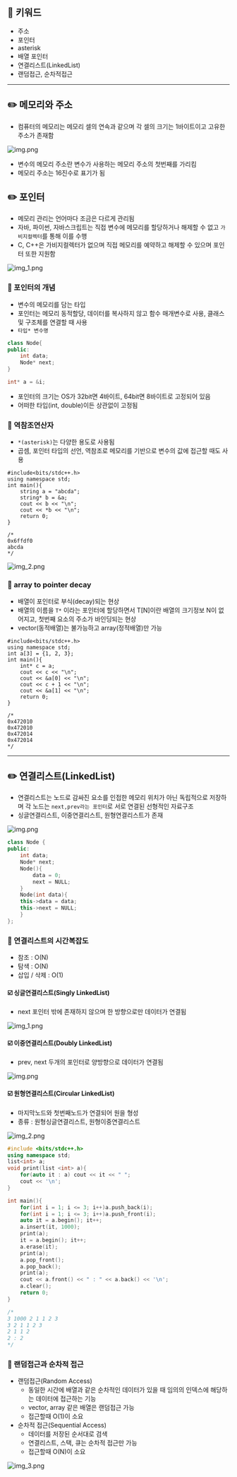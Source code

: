 ## 📓 키워드

- 주소
- 포인터
- asterisk
- 배열 포인터
- 연결리스트(LinkedList)
- 랜덤접근, 순차적접근

---

## ✏️ 메모리와 주소

- 컴퓨터의 메모리는 메모리 셀의 연속과 같으며 각 셀의 크기는 1바이트이고 고유한 주소가 존재함

![img.png](../img/메모리.png)

- 변수의 메모리 주소란 변수가 사용하는 메모리 주소의 첫번째를 가리킴
- 메모리 주소는 16진수로 표기가 됨

## ✏️ 포인터

- 메모리 관리는 언어마다 조금은 다르게 관리됨
- 자바, 파이썬, 자바스크립트는 직접 변수에 메모리를 할당하거나 해제할 수 없고 `가비지컬렉터`를 통해 이를 수행
- C, C++은 가비지컬렉터가 없으며 직접 메모리를 예약하고 해제할 수 있으며 포인터 또한 지원함

![img_1.png](../img/가비지컬렉터.png)

### 💭 포인터의 개념

- 변수의 메모리를 담는 타입
- 포인터는 메모리 동적할당, 데이터를 복사하지 않고 함수 매개변수로 사용, 클래스 및 구조체를 연결할 때 사용
- `타입* 변수명`
```cpp
class Node{
public:
    int data;
    Node* next;
}

int* a = &i;
```

- 포인터의 크기는 OS가 32bit면 4바이트, 64bit면 8바이트로 고정되어 있음
- 어떠한 타입(int, double)이든 상관없이 고정됨

### 💭 역참조연산자

- `*(asterisk)`는 다양한 용도로 사용됨
- 곱셈, 포인터 타입의 선언, 역참조로 메모리를 기반으로 변수의 값에 접근할 때도 사용

```
#include<bits/stdc++.h>
using namespace std;
int main(){
    string a = "abcda";
    string* b = &a;
    cout << b << "\n";
    cout << *b << "\n";
    return 0;
}

/*
0x6ffdf0
abcda
*/
```

![img_2.png](../img/역참조연산자.png)

### 💭 array to pointer decay

- 배열이 포인터로 부식(decay)되는 현상
- 배열의 이름을 `T*` 이라는 포인터에 할당하면서 T[N]이란 배열의 크기정보 N이 없어지고, 첫번째 요소의 주소가 바인딩되는 현상
- vector(동적배열)는 불가능하고 array(정적배열)만 가능

```
#include<bits/stdc++.h>
using namespace std;
int a[3] = {1, 2, 3};
int main(){
    int* c = a;
    cout << c << "\n";
    cout << &a[0] << "\n";
    cout << c + 1 << "\n";
    cout << &a[1] << "\n";
    return 0;
}

/*
0x472010
0x472010
0x472014
0x472014
*/
```

---

## ✏️ 연결리스트(LinkedList)

- 연결리스트는 노드로 감싸진 요소를 인접한 메모리 위치가 아닌 독립적으로 저장하며 각 노드는 `next,prev라는 포인터`로 서로 연결된 선형적인 자료구조
- 싱글연결리스트, 이중연결리스트, 원형연결리스트가 존재

![img.png](../img/이중연결리스트.png)

```cpp
class Node {
public:
    int data;
    Node* next;
    Node(){
        data = 0;
        next = NULL;
    }
    Node(int data){
    this->data = data;
    this->next = NULL;
    }
};

```

### 💭 연결리스트의 시간복잡도

- 참조 : O(N)
- 탐색 : O(N)
- 삽입 / 삭제 : O(1)

#### ☑️ 싱글연결리스트(Singly LinkedList)

- next 포인터 밖에 존재하지 않으며 한 방향으로만 데이터가 연결됨

![img_1.png](../img/싱글연결리스트.png)

#### ☑️ 이중연결리스트(Doubly LinkedList)

- prev, next 두개의 포인터로 양방향으로 데이터가 연결됨

![img.png](../img/이중연결리스트.png)

#### ☑️ 원형연결리스트(Circular LinkedList)

- 마지막노드와 첫번째노드가 연결되어 원을 형성
- 종류 : 원형싱글연결리스트, 원형이중연결리스트

![img_2.png](../img/원형연결리스트.png)

```cpp
#include <bits/stdc++.h>
using namespace std;
list<int> a;
void print(list <int> a){
    for(auto it : a) cout << it << " ";
    cout << '\n';
}

int main(){
    for(int i = 1; i <= 3; i++)a.push_back(i);
    for(int i = 1; i <= 3; i++)a.push_front(i);
    auto it = a.begin(); it++;
    a.insert(it, 1000);
    print(a);
    it = a.begin(); it++;
    a.erase(it);
    print(a);
    a.pop_front();
    a.pop_back();
    print(a);
    cout << a.front() << " : " << a.back() << '\n';
    a.clear();
    return 0;
}

/*
3 1000 2 1 1 2 3
3 2 1 1 2 3
2 1 1 2
2 : 2
*/
```

### 💭 랜덤접근과 순차적 접근

- 랜덤접근(Random Access)
  - 동일한 시간에 배열과 같은 순차적인 데이터가 있을 때 임의의 인덱스에 해당하는 데이터에 접근하는 기능
  - vector, array 같은 배열은 랜덤접근 가능
  - 접근할때 O(1)이 소요
- 순차적 접근(Sequential Access)
  - 데이터를 저장된 순서대로 검색
  - 연결리스트, 스택, 큐는 순차적 접근만 가능
  - 접근할때 O(N)이 소요

![img_3.png](../img/랜덤접근_순차적접근.png)